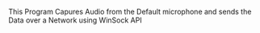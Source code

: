This Program Capures Audio from the Default microphone and sends the Data over a Network using WinSock API

